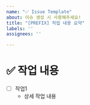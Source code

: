 ```yaml
---
name: "✅ Issue Template"
about: 이슈 생성 시 사용해주세요!
title: "[PREFIX] 작업 내용 요약"
labels: ''
assignees: ''

---
```


# ✅ 작업 내용
- [ ] 작업1
  - 상세 작업 내용
